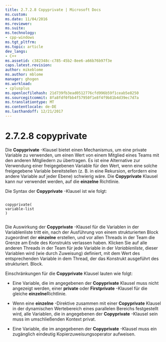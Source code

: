 ```yaml
---
title: 2.7.2.8 Copyprivate | Microsoft Docs
ms.custom: 
ms.date: 11/04/2016
ms.reviewer: 
ms.suite: 
ms.technology:
- cpp-windows
ms.tgt_pltfrm: 
ms.topic: article
dev_langs:
- C++
ms.assetid: c382348c-c785-45b2-8ee6-a66b76b97f3e
caps.latest.revision: 
author: mikeblome
ms.author: mblome
manager: ghogen
ms.workload:
- cplusplus
ms.openlocfilehash: 21d739fb3ead0512776cfd996b59f1ceab5e8250
ms.sourcegitcommit: 8fa8fdf0fbb4f57950f1e8f4f9b81b4d39ec7d7a
ms.translationtype: MT
ms.contentlocale: de-DE
ms.lasthandoff: 12/21/2017
---
```

# <a name="2728-copyprivate"></a>2.7.2.8 copyprivate
Die **Copyprivate** -Klausel bietet einen Mechanismus, um eine private Variable zu verwenden, um einen Wert von einem Mitglied eines Teams mit den anderen Mitgliedern zu übertragen. Es ist eine Alternative zur Verwendung einer freigegebenen Variable für den Wert, wenn eine solche freigegebene Variable bereitstellen (z. B. in eine Rekursion, erfordern eine andere Variable auf jeder Ebene) schwierig wäre. Die **Copyprivate** Klausel kann nur verwendet werden, auf die **einzelne** Richtlinie.  
  
 Die Syntax der **Copyprivate** -Klausel ist wie folgt:  
  
```  
  
copyprivate(  
variable-list  
)  
  
```  
  
 Die Auswirkung der **Copyprivate** -Klausel für die Variablen in der Variablenliste tritt ein, nach der Ausführung von einem strukturierten Block zugeordnet der **einzelne** erstellen, und vor allen Threads in der Team die Grenze am Ende des Konstrukts verlassen haben. Klicken Sie auf alle anderen Threads in der Team für jede Variable in der *Variablenliste*, dieser Variablen wird (wie durch Zuweisung) definiert, mit dem Wert des entsprechenden Variable in dem Thread, der das Konstrukt ausgeführt des strukturiert. Block.  
  
 Einschränkungen für die **Copyprivate** Klausel lauten wie folgt:  
  
-   Eine Variable, die im angegebenen der **Copyprivate** Klausel muss nicht angezeigt werden, einer **private** oder **Firstprivate** -Klausel für die gleiche **einzelne**Richtlinie.  
  
-   Wenn eine **einzelne** -Direktive zusammen mit einer **Copyprivate** Klausel in der dynamischen Wertebereich eines parallelen Bereichs festgestellt wird, alle Variablen, die in angegebenen der **Copyprivate** -Klausel sein muss im umschließenden Kontext privat.  
  
-   Eine Variable, die im angegebenen der **Copyprivate** -Klausel muss ein zugänglich eindeutig Kopierzuweisungsoperator aufweisen.